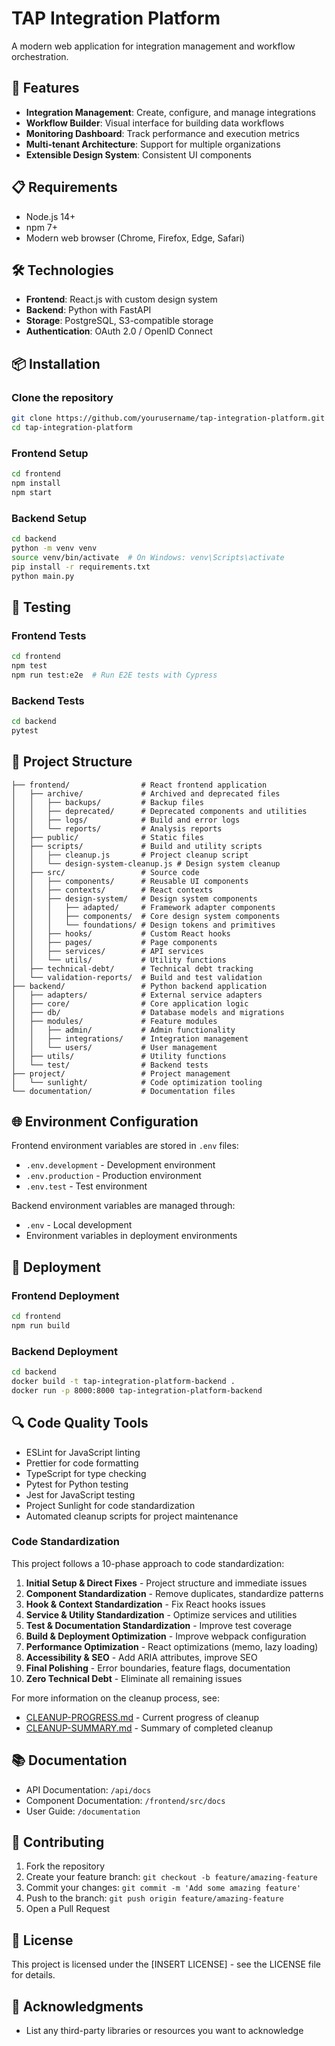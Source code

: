 # TAP Integration Platform

A modern web application for integration management and workflow orchestration.

## 🚀 Features

- **Integration Management**: Create, configure, and manage integrations
- **Workflow Builder**: Visual interface for building data workflows
- **Monitoring Dashboard**: Track performance and execution metrics
- **Multi-tenant Architecture**: Support for multiple organizations
- **Extensible Design System**: Consistent UI components

## 📋 Requirements

- Node.js 14+
- npm 7+
- Modern web browser (Chrome, Firefox, Edge, Safari)

## 🛠️ Technologies

- **Frontend**: React.js with custom design system
- **Backend**: Python with FastAPI
- **Storage**: PostgreSQL, S3-compatible storage
- **Authentication**: OAuth 2.0 / OpenID Connect

## 📦 Installation

### Clone the repository

```bash
git clone https://github.com/yourusername/tap-integration-platform.git
cd tap-integration-platform
```

### Frontend Setup

```bash
cd frontend
npm install
npm start
```

### Backend Setup

```bash
cd backend
python -m venv venv
source venv/bin/activate  # On Windows: venv\Scripts\activate
pip install -r requirements.txt
python main.py
```

## 🧪 Testing

### Frontend Tests

```bash
cd frontend
npm test
npm run test:e2e  # Run E2E tests with Cypress
```

### Backend Tests

```bash
cd backend
pytest
```

## 📄 Project Structure

```
├── frontend/                # React frontend application
│   ├── archive/             # Archived and deprecated files
│   │   ├── backups/         # Backup files
│   │   ├── deprecated/      # Deprecated components and utilities
│   │   ├── logs/            # Build and error logs
│   │   └── reports/         # Analysis reports
│   ├── public/              # Static files
│   ├── scripts/             # Build and utility scripts
│   │   ├── cleanup.js       # Project cleanup script
│   │   └── design-system-cleanup.js # Design system cleanup
│   ├── src/                 # Source code
│   │   ├── components/      # Reusable UI components
│   │   ├── contexts/        # React contexts
│   │   ├── design-system/   # Design system components
│   │   │   ├── adapted/     # Framework adapter components
│   │   │   ├── components/  # Core design system components
│   │   │   └── foundations/ # Design tokens and primitives
│   │   ├── hooks/           # Custom React hooks
│   │   ├── pages/           # Page components
│   │   ├── services/        # API services
│   │   └── utils/           # Utility functions
│   ├── technical-debt/      # Technical debt tracking
│   └── validation-reports/  # Build and test validation
├── backend/                 # Python backend application
│   ├── adapters/            # External service adapters
│   ├── core/                # Core application logic
│   ├── db/                  # Database models and migrations
│   ├── modules/             # Feature modules
│   │   ├── admin/           # Admin functionality
│   │   ├── integrations/    # Integration management
│   │   └── users/           # User management
│   ├── utils/               # Utility functions
│   └── test/                # Backend tests
├── project/                 # Project management
│   └── sunlight/            # Code optimization tooling
└── documentation/           # Documentation files
```

## 🌐 Environment Configuration

Frontend environment variables are stored in `.env` files:

- `.env.development` - Development environment
- `.env.production` - Production environment
- `.env.test` - Test environment

Backend environment variables are managed through:

- `.env` - Local development
- Environment variables in deployment environments

## 🚀 Deployment

### Frontend Deployment

```bash
cd frontend
npm run build
```

### Backend Deployment

```bash
cd backend
docker build -t tap-integration-platform-backend .
docker run -p 8000:8000 tap-integration-platform-backend
```

## 🔍 Code Quality Tools

- ESLint for JavaScript linting
- Prettier for code formatting
- TypeScript for type checking
- Pytest for Python testing
- Jest for JavaScript testing
- Project Sunlight for code standardization
- Automated cleanup scripts for project maintenance

### Code Standardization

This project follows a 10-phase approach to code standardization:

1. **Initial Setup & Direct Fixes** - Project structure and immediate issues
2. **Component Standardization** - Remove duplicates, standardize patterns
3. **Hook & Context Standardization** - Fix React hooks issues
4. **Service & Utility Standardization** - Optimize services and utilities
5. **Test & Documentation Standardization** - Improve test coverage
6. **Build & Deployment Optimization** - Improve webpack configuration
7. **Performance Optimization** - React optimizations (memo, lazy loading)
8. **Accessibility & SEO** - Add ARIA attributes, improve SEO
9. **Final Polishing** - Error boundaries, feature flags, documentation
10. **Zero Technical Debt** - Eliminate all remaining issues

For more information on the cleanup process, see:
- [CLEANUP-PROGRESS.md](./CLEANUP-PROGRESS.md) - Current progress of cleanup
- [CLEANUP-SUMMARY.md](./CLEANUP-SUMMARY.md) - Summary of completed cleanup

## 📚 Documentation

- API Documentation: `/api/docs`
- Component Documentation: `/frontend/src/docs`
- User Guide: `/documentation`

## 🤝 Contributing

1. Fork the repository
2. Create your feature branch: `git checkout -b feature/amazing-feature`
3. Commit your changes: `git commit -m 'Add some amazing feature'`
4. Push to the branch: `git push origin feature/amazing-feature`
5. Open a Pull Request

## 📝 License

This project is licensed under the [INSERT LICENSE] - see the LICENSE file for details.

## 🙏 Acknowledgments

- List any third-party libraries or resources you want to acknowledge
